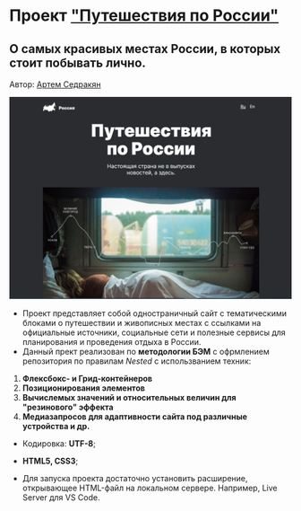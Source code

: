 # Проект ["Путешествия по России"](https://artemsedrakyan.github.io/russian-travel/)

## О самых красивых местах России, в которых стоит побывать лично.

Автор: [Артем Седракян](https://github.com/ArtemSedrakyan)

![](./images/demo_rus_travel.png)

* Проект представляет собой одностраничный сайт с тематическими блоками о путешествии и живописных местах с ссылками на официальные источники, социальные сети и полезные сервисы для планирования и проведения отдыха в России.
* Данный прект реализован по **методологии БЭМ** с офрмлением репозитория по правилам _Nested_ с использванием техник:

1. **Флексбокс- и Грид-контейнеров**
2. **Позиционирования элементов**
3. **Вычислемых значений и относительных величин для "резинового" эффекта**
4. **Медиазапросов для адаптивности сайта под различные устройства и др.**

* Кодировка: **UTF-8**;
* **HTML5, CSS3**;

* Для запуска проекта достаточно установить расширение, открывающее HTML-файл на локальном сервере. Например, Live Server для VS Code.
